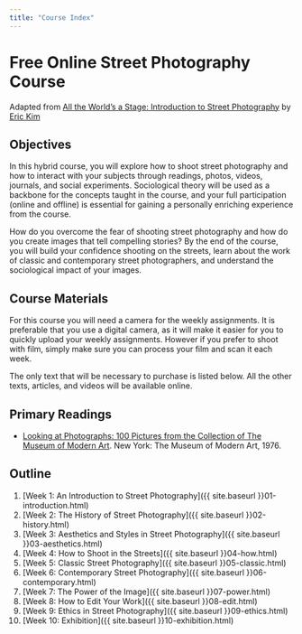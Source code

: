 ```yaml
---
title: "Course Index"
---
```


# Free Online Street Photography Course
Adapted from [All the World’s a Stage: Introduction to Street Photography](http://erickimphotography.com/blog/2014/02/04/free-open-source-online-street-photography-course-all-the-worlds-a-stage-introduction-to-street-photography/) by [Eric Kim](http://erickimphotography.com)

## Objectives

In this hybrid course, you will explore how to shoot street photography and how to interact with your subjects through readings, photos, videos, journals, and social experiments. Sociological theory will be used as a backbone for the concepts taught in the course, and your full participation (online and offline) is essential for gaining a personally enriching experience from the course.

How do you overcome the fear of shooting street photography and how do you create images that tell compelling stories? By the end of the course, you will build your confidence shooting on the streets, learn about the work of classic and contemporary street photographers, and understand the sociological impact of your images.

## Course Materials

For this course you will need a camera for the weekly assignments. It is preferable that you use a digital camera, as it will make it easier for you to quickly upload your weekly assignments. However if you prefer to shoot with film, simply make sure you can process your film and scan it each week.

The only text that will be necessary to purchase is listed below. All the other texts, articles, and videos will be available online.

## Primary Readings

* [Looking at Photographs: 100 Pictures from the Collection of The Museum of Modern Art](http://www.amazon.com/gp/product/0870705156/ref=as_li_qf_sp_asin_il_tl?ie=UTF8&camp=1789&creative=9325&creativeASIN=0870705156&linkCode=as2&tag=erikimstrpho-20). New York: The Museum of Modern Art, 1976.

## Outline

1. [Week 1: An Introduction to Street Photography]({{ site.baseurl }}01-introduction.html)
2. [Week 2: The History of Street Photography]({{ site.baseurl }}02-history.html)
3. [Week 3: Aesthetics and Styles in Street Photography]({{ site.baseurl }}03-aesthetics.html)
4. [Week 4: How to Shoot in the Streets]({{ site.baseurl }}04-how.html)
5. [Week 5: Classic Street Photography]({{ site.baseurl }}05-classic.html)
6. [Week 6: Contemporary Street Photography]({{ site.baseurl }}06-contemporary.html)
7. [Week 7: The Power of the Image]({{ site.baseurl }}07-power.html)
8. [Week 8: How to Edit Your Work]({{ site.baseurl }}08-edit.html)
9. [Week 9: Ethics in Street Photography]({{ site.baseurl }}09-ethics.html)
10. [Week 10: Exhibition]({{ site.baseurl }}10-exhibition.html)
